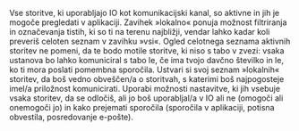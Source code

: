 Vse storitve, ki uporabljajo IO kot komunikacijski kanal, so aktivne in jih je mogoče pregledati v aplikaciji. Zavihek »lokalno« ponuja možnost filtriranja in označevanja tistih, ki so ti na terenu najbližji, vendar lahko kadar koli preveriš celoten seznam v zavihku »vsi«. Ogled celotnega seznama aktivnih storitev ne pomeni, da te bodo motile storitve, ki niso s tabo v zvezi: vsaka ustanova bo lahko komuniciral s tabo le, če ima tvojo davčno številko in le, ko ti mora poslati pomembna sporočila.
Ustvari si svoj seznam »lokalnih« storitev, da boš vedno obveščen/a o storitvah, s katerimi boš najpogosteje imel/a priložnost komunicirati. Uporabi možnosti nastavitve, ki jih vsebuje vsaka storitev, da se odločiš, ali jo boš uporabljal/a v IO ali ne (omogoči ali onemogoči jo) in kako prejemati sporočila (sporočila v aplikaciji, potisna obvestila, posredovanje e-pošte).
